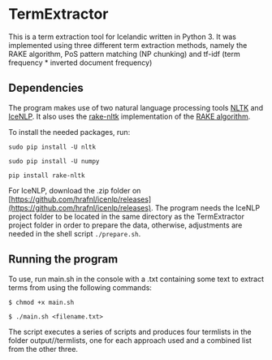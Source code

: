 # TermExtractor

This is a term extraction tool for Icelandic written in Python 3. It was implemented using three different term extraction methods, namely the RAKE algorithm, PoS pattern matching (NP chunking) and tf-idf (term frequency * inverted document frequency)

## Dependencies
The program makes use of two natural language processing tools [NLTK](http://www.nltk.org/) and [IceNLP](https://github.com/hrafnl/icenlp). It also uses the [rake-nltk](https://github.com/csurfer/rake-nltk) implementation of the [RAKE algorithm](https://www.researchgate.net/publication/227988510_Automatic_Keyword_Extraction_from_Individual_Documents).

To install the needed packages, run:

```sudo pip install -U nltk```

```sudo pip install -U numpy```

```pip install rake-nltk```

For IceNLP, download the .zip folder on [https://github.com/hrafnl/icenlp/releases](https://github.com/hrafnl/icenlp/releases). The program needs the IceNLP project folder to be located in the same directory as the TermExtractor project folder in order to prepare the data, otherwise, adjustments are needed in the shell script ```./prepare.sh```.


## Running the program
To use, run main.sh in the console with a .txt containing some text to extract terms from using the following commands:

```$ chmod +x main.sh```

```$ ./main.sh <filename.txt>```

The script executes a series of scripts and produces four termlists in the folder output/<filename>/termlists, one for each approach used and a combined list from the other three.
